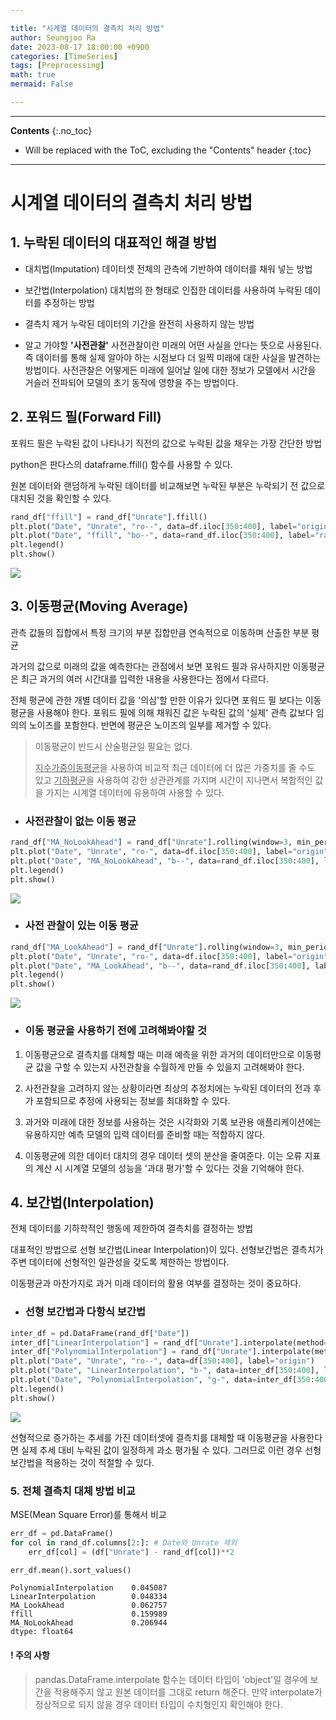 ```yaml
---

title: "시계열 데이터의 결측치 처리 방법"
author: Seungjoo Ra
date: 2023-08-17 18:00:00 +0900
categories: [TimeSeries]
tags: [Preprocessing]
math: true
mermaid: False

---
```


---

**Contents**
{:.no_toc}

* Will be replaced with the ToC, excluding the "Contents" header
  {:toc}

---

# 시계열 데이터의 결측치 처리 방법

## 1. 누락된 데이터의 대표적인 해결 방법

- 대치법(Imputation)
  데이터셋 전체의 관측에 기반하여 데이터를 채워 넣는 방법

- 보간법(Interpolation)
  대치법의 한 형태로 인접한 데이터를 사용하여 누락된 데이터를 추정하는 방법

- 결측치 제거
  누락된 데이터의 기간을 완전히 사용하지 않는 방법
* 알고 가야할 **'사전관찰'**
  사전관찰이란 미래의 어떤 사실을 안다는 뜻으로 사용된다. 즉 데이터를 통해 실제 알아야 하는 시점보다 더 일찍 미래에 대한 사실을 발견하는 방법이다.
  사전관찰은 어떻게든 미래에 일어날 일에 대한 정보가 모델에서 시간을 거슬러 전파되어 모델의 초기 동작에 영향을 주는 방법이다.

## 2. 포워드 필(Forward Fill)

포워드 필은 누락된 값이 나타나기 직전의 값으로 누락된 값을 채우는 가장 간단한 방법

python은 판다스의 dataframe.ffill() 함수를 사용할 수 있다.

원본 데이터와 랜덤하게 누락된 데이터를 비교해보면 누락된 부분은 누락되기 전 값으로 대치된 것을 확인할 수 있다.

```python
rand_df["ffill"] = rand_df["Unrate"].ffill()
plt.plot("Date", "Unrate", "ro--", data=df.iloc[350:400], label="origin");
plt.plot("Date", "ffill", "bo--", data=rand_df.iloc[350:400], label="random ffill");
plt.legend()
plt.show()
```

![](/blog_img/2023-04-26-TimeSeries-MissingValue/ffill.png)

## 3. 이동평균(Moving Average)

관측 값들의 집합에서 특정 크기의 부분 집합만큼 연속적으로 이동하며 산출한 부분 평균

과거의 값으로 미래의 값을 예측한다는 관점에서 보면 포워드 필과 유사하지만 이동평균은 최근 과거의 여러 시간대를 입력한 내용을 사용한다는 점에서 다르다.

전체 평균에 관한 개별 데이터 값을 '의심'할 만한 이유가 있다면 포워드 필 보다는 이동평균을 사용해야 한다. 포워드 필에 의해 채워진 값은 누락된 값의 '실제' 관측 값보다 임의의 노이즈를 포함한다. 반면에 평균은 노이즈의 일부를 제거할 수 있다.

> 이동평균이 반드시 산술평균일 필요는 없다.
> 
> <u>지수가중이동평균</u>을 사용하여 비교적 최근 데이터에 더 많은 가중치를 줄 수도 있고 <u>기하평균</u>을 사용하여 강한 상관관계를 가지며 시간이 지나면서 복합적인 값을 가지는 시계열 데이터에 유용하여 사용할 수 있다.

- ### 사전관찰이 없는 이동 평균

```python
rand_df["MA_NoLookAhead"] = rand_df["Unrate"].rolling(window=3, min_periods=1).mean()
plt.plot("Date", "Unrate", "ro-", data=df.iloc[350:400], label="origin")
plt.plot("Date", "MA_NoLookAhead", "b--", data=rand_df.iloc[350:400], label="NoLookAhead")
plt.legend()
plt.show()
```

![](/blog_img/2023-04-26-TimeSeries-MissingValue/ma_nolookahead.png)

- ### 사전 관찰이 있는 이동 평균

```python
rand_df["MA_LookAhead"] = rand_df["Unrate"].rolling(window=3, min_periods=1, center=True).mean()
plt.plot("Date", "Unrate", "ro-", data=df.iloc[350:400], label="origin")
plt.plot("Date", "MA_LookAhead", "b--", data=rand_df.iloc[350:400], label="LookAhead")
plt.legend()
plt.show()
```

![](/blog_img/2023-04-26-TimeSeries-MissingValue/ma_lookahead.png)

- ### 이동 평균을 사용하기 전에 고려해봐야할 것
1. 이동평균으로 결측치를 대체할 때는 미래 예측을 위한 과거의 데이터만으로 이동평균 값을 구할 수 있는지 사전관찰을 수월하게 만들 수 있을지 고려해봐야 한다.

2. 사전관찰을 고려하지 않는 상황이라면 최상의 추정치에는 누락된 데이터의 전과 후가 포함되므로 추정에 사용되는 정보를 최대화할 수 있다. 

3. 과거와 미래에 대한 정보를 사용하는 것은 시각화와 기록 보관용 애플리케이션에는 유용하지만 예측 모델의 입력 데이터를 준비할 때는 적합하지 않다.

4. 이동평균에 의한 데이터 대치의 경우 데이터 셋의 분산을 줄여준다. 이는 오류 지표의 계산 시 시계열 모델의 성능을 '과대 평가'할 수 있다는 것을 기억해야 한다.

## 4. 보간법(Interpolation)

전체 데이터를 기하학적인 행동에 제한하여 결측치를 결정하는 방법

대표적인 방법으로 선형 보간법(Linear Interpolation)이 있다. 선형보간법은 결측치가 주변 데이터에 선형적인 일관성을 갖도록 제한하는 방법이다.

이동평균과 마찬가지로 과거 미래 데이터의 활용 여부를 결정하는 것이 중요하다.

- ### 선형 보간법과 다항식 보간법

```python
inter_df = pd.DataFrame(rand_df["Date"])
inter_df["LinearInterpolation"] = rand_df["Unrate"].interpolate(method="linear")
inter_df["PolynomialInterpolation"] = rand_df["Unrate"].interpolate(method="polynomial", order=2)
plt.plot("Date", "Unrate", "ro--", data=df[350:400], label="origin")
plt.plot("Date", "LinearInterpolation", "b-", data=inter_df[350:400], label="linear")
plt.plot("Date", "PolynomialInterpolation", "g-", data=inter_df[350:400], label="Polynomial")
plt.legend()
plt.show()
```

![](/blog_img/2023-04-26-TimeSeries-MissingValue/Linear_Polynomial.png)

선형적으로 증가하는 추세를 가진 데이터셋에 결측치를 대체할 때 이동평균을 사용한다면 실제 추세 대비 누락된 값이 일정하게 과소 평가될 수 있다. 그러므로 이런 경우 선형 보간법을 적용하는 것이 적절할 수 있다.

### 5. 전체 결측치 대체 방법 비교

MSE(Mean Square Error)를 통해서 비교

```python
err_df = pd.DataFrame()
for col in rand_df.columns[2:]: # Date와 Unrate 제외
    err_df[col] = (df["Unrate"] - rand_df[col])**2

err_df.mean().sort_values()
```

```
PolynomialInterpolation    0.045087
LinearInterpolation        0.048334
MA_LookAhead               0.062757
ffill                      0.159989
MA_NoLookAhead             0.206944
dtype: float64
```

#### ! 주의 사항

> pandas.DataFrame.interpolate 함수는 데이터 타입이 'object'일 경우에 보간을 적용해주지 않고 원본 데이터를 그대로 return 해준다. 만약 interpolate가 정상적으로 되지 않을 경우 데이터 타입이 수치형인지 확인해야 한다.
